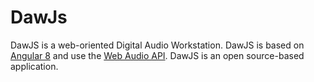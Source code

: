# DawJs

DawJS is a web-oriented Digital Audio Workstation. DawJS is based on [Angular 8](https://angular.io/) and use the [Web Audio API](https://www.w3.org/TR/webaudio/). DawJS is an open source-based application.